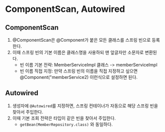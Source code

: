 # ComponentScan, Autowired

## **ComponentScan**

1. @ComponentScan은 @Component가 붙은 모든 클래스를 스프링 빈으로 등록한다.
2. 이때 스프링 빈의 기본 이름은 클래스명을 사용하되 맨 앞글자만 소문자로 변환된다.
   - 빈 이름 기본 전략: MemberServiceImpl 클래스 -> memberServiceImpl
   - 빈 이름 직접 지정: 만약 스프링 빈의 이름을 직접 지정하고 싶으면 @Component("memberService2) 이런식으로 설정하면 된다.

## **Autowired**

1. 생성자에 `@Autowired`를 지정하면, 스프링 컨테이너가 자동으로 해당 스프링 빈을 찾아서 주입한다.
2. 이때 기본 조회 전략은 타입이 같은 빈을 찾아서 주입한다.
   - `getBean(MemberRepository.class)` 와 동일하다.
